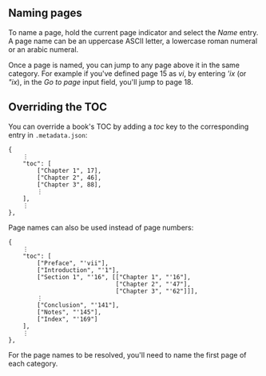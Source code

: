 ## Naming pages

To name a page, hold the current page indicator and select the *Name* entry. A page name can be an uppercase ASCII letter, a lowercase roman numeral or an arabic numeral.

Once a page is named, you can jump to any page above it in the same category. For example if you've defined page 15 as *vi*, by entering *'ix* (or *"ix*), in the *Go to page* input field, you'll jump to page 18.

## Overriding the TOC

You can override a book's TOC by adding a *toc* key to the corresponding entry in `.metadata.json`:

```
{
	⋮
	"toc": [
		["Chapter 1", 17],
		["Chapter 2", 46],
		["Chapter 3", 88],
		⋮
	],
	⋮
},
```

Page names can also be used instead of page numbers:

```
{
	⋮
	"toc": [
		["Preface", "'vii"],
		["Introduction", "'1"],
		["Section 1", "'16", [["Chapter 1", "'16"],
							  ["Chapter 2", "'47"],
							  ["Chapter 3", "'62"]]],
		⋮
		["Conclusion", "'141"],
		["Notes", "'145"],
		["Index", "'169"]
	],
	⋮
},
```

For the page names to be resolved, you'll need to name the first page of each category.
